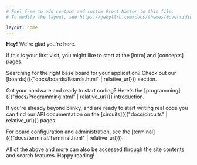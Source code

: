 ```yaml
---
# Feel free to add content and custom Front Matter to this file.
# To modify the layout, see https://jekyllrb.com/docs/themes/#overriding-theme-defaults

layout: home
---
```


**Hey!**  We're glad you're here.

If this is your first visit, you might like to start at the [intro] and [concepts] pages.

Searching for the right base board for your application? Check out our [boards]({{"docs/boards/Boards.html" | relative_url}}) section.

Got your hardware and ready to start coding? Here's the [programming]({{"docs/Programming.html" | relative_url}}) introduction.

If you're already beyond blinky, and are ready to start writing real code you can find our API documentation on the [circuits]({{"docs/circuits" | relative_url}}) pages.

For board configuration and administration, see the [terminal]({{"docs/terminal/Terminal.html" | relative_url}}).

All of the above and more can also be accessed through the site contents and search features. Happy reading!
